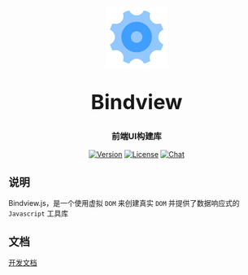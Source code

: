 <p align="center">
    <img alt="logo" src="./Logo.png" width="120" height="120" style="margin-bottom: 10px;">
</p>
<h3 align="center" style="margin: 30px 0 30px;font-weight: bold;font-size:40px;">Bindview</h3>
<h3 align="center">前端UI构建库</h3>

<p align="center">
    <a href="https://www.npmjs.com/package/bindview"><img src="https://img.shields.io/npm/v/bindview.svg" alt="Version"></a>
  <a href="https://www.npmjs.com/package/bindview"><img src="https://img.shields.io/npm/l/bindview.svg?sanitize=true" alt="License"></a>
  <a href="https://www.npmjs.com/package/bindview"><img src="https://badgen.net/packagephobia/publish/bindview" alt="Chat"></a>
</p>

## 说明

Bindview.js，是一个使用虚拟 `DOM` 来创建真实 `DOM` 并提供了数据响应式的 `Javascript` 工具库

## 文档
<a href="./Manual">开发文档</a>

